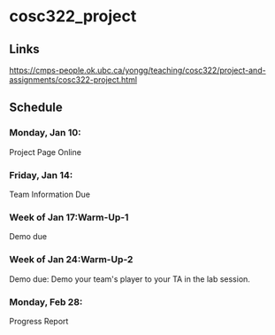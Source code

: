 # cosc322_project

## Links 
https://cmps-people.ok.ubc.ca/yongg/teaching/cosc322/project-and-assignments/cosc322-project.html


## Schedule 

### Monday, Jan 10: 
  Project Page Online
### Friday, Jan 14: 
  Team Information Due 
### Week of Jan 17:Warm-Up-1 
  Demo due
### Week of Jan 24:Warm-Up-2 
  Demo due: Demo your team's player to your TA in the lab session.
### Monday, Feb 28: 
  Progress Report
